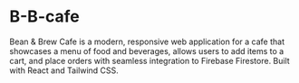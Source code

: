 # B-B-cafe
Bean &amp; Brew Cafe is a modern, responsive web application for a cafe that showcases a menu of food and beverages, allows users to add items to a cart, and place orders with seamless integration to Firebase Firestore. Built with React and Tailwind CSS.
